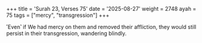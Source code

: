 +++
title = 'Surah 23, Verses 75'
date = '2025-08-27'
weight = 2748
ayah = 75
tags = ["mercy", "transgression"]
+++

˹Even˺ if We had mercy on them and removed their affliction, they would still persist in their transgression, wandering blindly.
